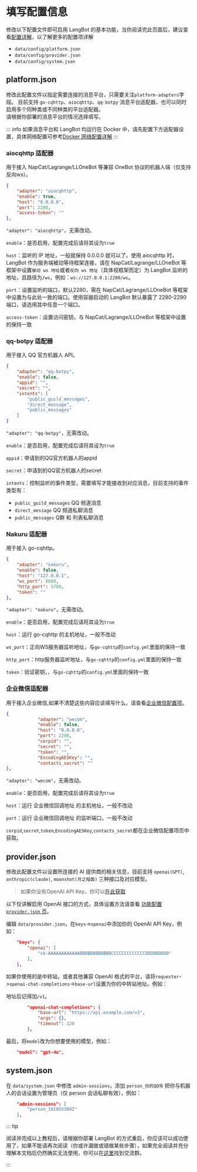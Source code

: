 # 填写配置信息

修改以下配置文件即可启用 LangBot 的基本功能，当你阅读完此页面后，建议查看[配置详解](/config/function/platform.md)，以了解更多的配置项详解

- `data/config/platform.json`
- `data/config/provider.json`
- `data/config/system.json`

## platform.json

修改此配置文件以指定需要连接的消息平台，只需要关注`platform-adapters`字段。
目前支持 `go-cqhttp`、`aiocqhttp`、`qq-botpy` 消息平台适配器，也可以同时启用多个同种类或不同种类的平台适配器。  
请根据你部署的消息平台的情况选择填写。

::: info
如果消息平台和 LangBot 均运行在 Docker 中，请先配置下方适配器设置，具体网络配置可参考[Docker 网络配置详解](/deploy/network-details)
:::

### aiocqhttp 适配器

用于接入 NapCat/Lagrange/LLOneBot 等兼容 OneBot 协议的机器人端（仅支持反向ws）。

```json
{
    "adapter": "aiocqhttp",
    "enable": true,
    "host": "0.0.0.0",
    "port": 2280,
    "access-token": ""
},
```

`"adapter": "aiocqhttp"`，无需改动。

`enable`：是否启用，配置完成后请将其设为`true`

`host`：监听的 IP 地址，一般就保持 0.0.0.0 就可以了。使用 aiocqhttp 时，LangBot 作为服务端被动等待框架连接，请在 NapCat/Lagrange/LLOneBot 等框架中设置`被动 ws 地址`或者`反向 ws 地址`（具体视框架而定）为 LangBot 监听的地址，且路径为`/ws`，例如：`ws://127.0.0.1:2280/ws`。

`port`：设置监听的端口，默认2280，需在 NapCat/Lagrange/LLOneBot 等框架中设置为与此处一致的端口。使用容器启动的 LangBot 默认暴露了 2280-2290 端口，请选用其中任意一个端口。

`access-token`：设置访问密钥，与 NapCat/Lagrange/LLOneBot 等框架中设置的保持一致

### qq-botpy 适配器

用于接入 QQ 官方机器人 API。

```json
{
    "adapter": "qq-botpy",
    "enable": false,
    "appid": "",
    "secret": "",
    "intents": [
        "public_guild_messages",
        "direct_message",
        "public_messages"
    ]
}
```

`"adapter": "qq-botpy"`，无需改动。

`enable`：是否启用，配置完成后请将其设为`true`

`appid`：申请到的QQ官方机器人的appid

`secret`：申请到的QQ官方机器人的secret

`intents`：控制监听的事件类型，需要填写才能接收到对应消息，目前支持的事件类型有：

- `public_guild_messages` QQ 频道消息
- `direct_message` QQ 频道私聊消息
- `public_messages` Q群 和 列表私聊消息

### Nakuru 适配器

用于接入 go-cqhttp。

```json
{
    "adapter": "nakuru",
    "enable": false,
    "host": "127.0.0.1",
    "ws_port": 8080,
    "http_port": 5700,
    "token": ""
},
```

`"adapter": "nakuru"`，无需改动。

`enable`：是否启用，配置完成后请将其设为`true`

`host`：运行 go-cqhttp 的主机地址，一般不改动

`ws_port`：正向WS服务器监听地址，与`go-cqhttp`的`config.yml`里面的保持一致

`http_port`：http服务器监听地址，与`go-cqhttp`的`config.yml`里面的保持一致

`token`：验证密钥，，与`go-cqhttp`的`config.yml`里面的保持一致

### 企业微信适配器

用于接入企业微信,如果不清楚这些内容应该填写什么，请查看[企业微信配置项](/deploy/platforms/wecom/wecom.md#企业微信配置项)。

```json
{
            "adapter": "wecom",
            "enable": false,
            "host": "0.0.0.0",
            "port": 2290,
            "corpid": "",
            "secret": "",
            "token": "",
            "EncodingAESKey": "",
            "contacts_secret": ""
},
```
`"adapter": "wecom"`，无需改动。

`enable`：是否启用，配置完成后请将其设为`true`

`host`：运行 企业微信回调地址 的主机地址，一般不改动

`port`：运行 企业微信回调地址 的监听端口，一般不改动

`corpid`,`secret`,`token`,`EncodingAESKey`,`contacts_secret`都在企业微信配置项页中获取。

## provider.json

修改此配置文件以设置所连接的 AI 提供商的相关信息，目前支持 `openai(GPT)`, `anthropic(claude)`, `moonshot(月之暗面)` 三种接口及对应模型。

> 如果你没有OpenAI API Key，你可以[在此获取](https://api.qhaigc.net/)

以下仅讲解启用 OpenAI 接口的方式，具体设置方法请查看 [功能配置`provider.json` 页](/config/function/provider)。

编辑 `data/provider.json`，在`keys`->`openai`中添加你的 OpenAI API Key，例如：

```json
    "keys": {
        "openai": [
            "sk-AAAAAAAAAAAABBBBBBBBBBBBCCCCCCCCCCCCCDDDDDDDDD"
        ],
    },
```

如果你使用的是中转站，或者其他兼容 OpenAI 格式的平台，请将`requester`->`openai-chat-completions`->`base-url`设置为你的中转站地址。例如：

地址后记得加`/v1`。

```json
        "openai-chat-completions": {
            "base-url": "https://api.example.com/v1",
            "args": {},
            "timeout": 120
        },
```

最后，将`model`改为你想要使用的模型，例如：

```json
    "model": "gpt-4o",
```

## system.json

在 `data/system.json` 中修改 `admin-sessions`，添加 `person_你的QQ号` 把你与机器人的会话设置为管理员（仅 person 会话私聊有效），例如：

```json
    "admin-sessions": [
        "person_1010553892"
    ],
```

::: tip 

阅读并完成以上教程后，请根据你部署 LangBot 的方式重启，你应该可以成功使用了，如果不能请再次阅读（你或许漏做或错做某些步骤），如果完全阅读并充分理解本文档后仍然确实无法使用，你可以在[这里](/insight/community.html)找到交流群。

:::
